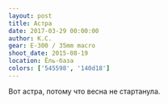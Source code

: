 ```yaml
---
layout: post
title: Астра
date: 2017-03-29 00:00:00
author: К.С.
gear: E-300 / 35mm macro
shoot_date: 2015-08-19
location: Ёль-база
colors: ['545598', '140d18']
---
```


Вот астра, потому что весна не стартанула.
